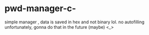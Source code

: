 # pwd-manager-c-
simple manager , data is saved in hex and not binary lol.
no autofilling unfortunately, gonna do that in the future (maybe) <_>
